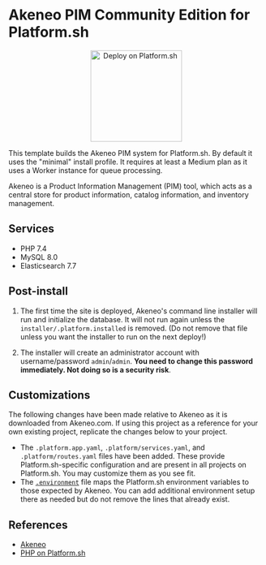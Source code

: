 # Akeneo PIM Community Edition for Platform.sh

<p align="center">
<a href="https://console.platform.sh/projects/create-project?template=https://raw.githubusercontent.com/platformsh/template-builder/master/templates/akeneo/.platform.template.yaml&utm_content=akeneo&utm_source=github&utm_medium=button&utm_campaign=deploy_on_platform">
    <img src="https://platform.sh/images/deploy/lg-blue.svg" alt="Deploy on Platform.sh" width="180px" />
</a>
</p>

This template builds the Akeneo PIM system for Platform.sh.  By default it uses the "minimal" install profile.  It requires at least a Medium plan as it uses a Worker instance for queue processing.

Akeneo is a Product Information Management (PIM) tool, which acts as a central store for product information, catalog information, and inventory management.

## Services

* PHP 7.4
* MySQL 8.0
* Elasticsearch 7.7

## Post-install

1. The first time the site is deployed, Akeneo's command line installer will run and initialize the database.  It will not run again unless the `installer/.platform.installed` is removed.  (Do not remove that file unless you want the installer to run on the next deploy!)

2. The installer will create an administrator account with username/password `admin`/`admin`.  **You need to change this password immediately. Not doing so is a security risk**.

## Customizations

The following changes have been made relative to Akeneo as it is downloaded from Akeneo.com.  If using this project as a reference for your own existing project, replicate the changes below to your project.

* The `.platform.app.yaml`, `.platform/services.yaml`, and `.platform/routes.yaml` files have been added.  These provide Platform.sh-specific configuration and are present in all projects on Platform.sh.  You may customize them as you see fit.
* The [`.environment`](.environment) file maps the Platform.sh environment variables to those expected by Akeneo.  You can add additional environment setup there as needed but do not remove the lines that already exist.

## References

* [Akeneo](https://www.akeneo.com/)
* [PHP on Platform.sh](https://docs.platform.sh/languages/php.html)
